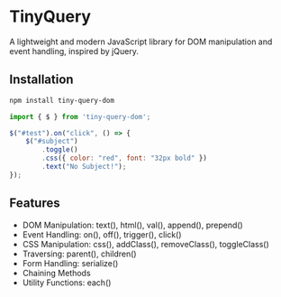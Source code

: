 # TinyQuery

A lightweight and modern JavaScript library for DOM manipulation and event handling, inspired by jQuery.

## Installation

```bash
npm install tiny-query-dom
```

```javascript
import { $ } from 'tiny-query-dom';

$("#test").on("click", () => {
    $("#subject")
        .toggle()
        .css({ color: "red", font: "32px bold" })
        .text("No Subject!");
});

```

## Features

- DOM Manipulation: text(), html(), val(), append(), prepend()
- Event Handling: on(), off(), trigger(), click()
- CSS Manipulation: css(), addClass(), removeClass(), toggleClass()
- Traversing: parent(), children()
- Form Handling: serialize()
- Chaining Methods
- Utility Functions: each()
